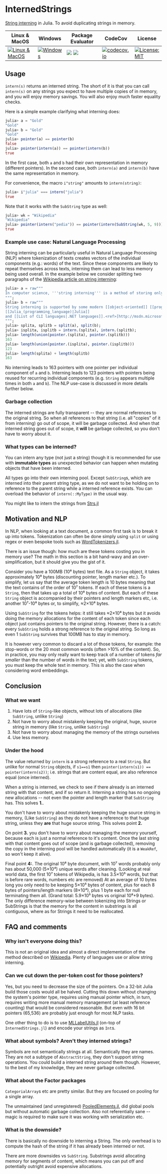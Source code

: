 # InternedStrings

[String interning](https://en.wikipedia.org/wiki/String_interning) in Julia.
To avoid duplicating strings in memory.

Linux & MacOS | Windows | Package Evaluator | CodeCov | License
------------- | ------- | ----------------- | ------- | -------
[![Linux & MacOS][travis-img]][travis-url] | [![Windows][app-img]][app-img] | [![][pkg-s-img]][pkg-url] [![][pkg-m-img]][pkg-url] | [![codecov.io][codecov-img]][codecov-url] | [![License: MIT](https://img.shields.io/badge/License-MIT-blue.svg)](https://opensource.org/licenses/MIT)

[travis-img]: https://travis-ci.org/JuliaString/InternedStrings.jl.svg?branch=master
[travis-url]: https://travis-ci.org/JuliaString/InternedStrings.jl

[app-url]:    https://ci.appveyor.com/project/ScottPJones/internedstrings-jl/branch/master
[app-img]:    https://ci.appveyor.com/api/projects/status/8dlhr5sprhokwyqb/branch/master?svg=true

[pkg-url]:    http://pkg.julialang.org/detail/InternedStrings
[pkg-s-img]:  http://pkg.julialang.org/badges/InternedStrings_0.6.svg
[pkg-m-img]:  http://pkg.julialang.org/badges/InternedStrings_0.7.svg

[codecov-url]: http://codecov.io/github/JuliaString/InternedStrings.jl?branch=master
[codecov-img]: http://codecov.io/github/JuliaString/InternedStrings.jl/coverage.svg?branch=master

## Usage

`intern(s)` returns an interned string.
The short of it is that you can call `intern(s)` on any strings you expect to have multiple copies of in memory, and you will enjoy memory savings.
You will also enjoy much faster equality checks.

Here is a simple example clarifying what interning does:

```julia
julia> a = "Gold"
"Gold"
julia> b = "Gold"
"Gold"
julia> pointer(a) == pointer(b)
false
julia> pointer(intern(a)) == pointer(intern(b))
true
```

In the first case, both `a` and `b` had their own representation in memory (different pointers).
In the second case, both `intern(a)` and `intern(b)` have the same representation in memory.

For convenience, the macro `i"string"` amounts to `intern(string)`:

```julia
julia> i"julia" === intern("julia")
true
```

Note that it works with the `SubString` type as well:

```julia
julia> wk = "Wikipedia"
"Wikipedia"
julia> pointer(intern("pedia")) == pointer(intern(SubString(wk, 5, 9)))
true
```

### Example use case: Natural Language Processing

String interning can be particularly useful in Natural Language Processing (NLP) where tokenization of texts creates vectors of the individual components (e.g.: words) of the text.
Since these components are likely to repeat themselves across texts, interning them can lead to less memory being used overall.
In the example below we consider splitting two paragraphs of the [Wikipedia article on string interning](https://en.wikipedia.org/wiki/String_interning):

```julia
julia> a = raw"""
In computer science, '''string interning''' is a method of storing only one copy of each distinct [[String (computer science)|string]] value, which must be [[Immutable object|immutable]].<ref>{{cite web|title=String.Intern Method (String)|url=https://msdn.microsoft.com/en-us/library/system.string.intern(v=vs.110).aspx|website=Microsoft Developer Network|accessdate=25 March 2017}}</ref> Interning strings makes some string processing tasks more time- or space-efficient at the cost of requiring more time when the string is created or interned. The distinct values are stored in a '''string intern pool'''.
""";
julia> b = raw"""
String interning is supported by some modern [[object-oriented]] [[programming language]]s, including [[Python (programming language)|Python]], [[PHP]] (since 5.4), [[Lua (programming language)|Lua]],<ref>[http://lua-users.org/wiki/ImmutableObjects Immutable objects in Lua]</ref> [[Ruby (programming language)|Ruby]] (with its symbols), [[Java (programming language)|Java]],
[[Julia_(programming_language)|Julia]]
and [[List of CLI languages|.NET languages]].<ref>[http://msdn.microsoft.com/en-us/library/system.string.aspx#Immutability Immutable objects in .NET]</ref> [[Lisp (programming language)|Lisp]], [[Scheme (programming language)|Scheme]], and [[Smalltalk]] are among the languages with a [[Symbol (programming)|symbol]] type that are basically interned strings. The library of the [[Standard ML of New Jersey]] contains an <tt>atom</tt> type that does the same thing. [[Objective-C]]'s selectors, which are mainly used as method names, are interned strings.
""";
julia> splita, splitb = split(a), split(b);
julia> isplita, isplitb = intern.(splita), intern.(splitb);
julia> length(union(pointer.(splita), pointer.(splitb)))
163
julia> length(union(pointer.(isplita), pointer.(isplitb)))
123
julia> length(splita) + length(splitb)
163
```

No interning leads to 163 pointers with one pointer per individual component of `a` and `b`.
Interning leads to 123 pointers with pointers being reused for recurring individual components (e.g. `String` appears multiple times in both `a` and `b`).
The NLP use-case is discussed in more details further below.

### Garbage collection

The interned strings are fully transparent -- they are normal references to the original string.
So when all references to that string (i.e. all "copies" of it from interning) go out of scope, it will be garbage collected.
And when that interned string goes out of scope, it **will** be garbage collected, so you don't have to worry about it.

### What types can be interned?

You can intern any type (not just a string) though it is recommended for use with **immutable types** as unexpected behavior can happen when mutating objects that have been interned.

All types go into their own interning pool.
Except `SubString`s, which are interned into their parent string type,
as we do not want to be holding on to reference to the parent string while a interned reference exists.
You can overload the behavior of `intern(::MyType)` in the usual way.

You might like to intern the strings from [Strs.jl](https://github.com/JuliaString/Strs.jl)

## Motivation and NLP

In NLP, when looking at a text document, a common first task is to break it up into tokens.
Tokenization can often be done simply using `split` or using regex or even bespoke tools such as [WordTokenizers.jl](https://github.com/JuliaText/WordTokenizers.jl).

There is an issue though:
how much are these tokens costing you in memory use?
The math in this section is a bit hand-wavy and an over-simplification, but it should give you the gist of it.

Consider you have a 100MB (10⁸ bytes) text file.
As a `String` object, it takes approximately 10⁸ bytes (discounting pointer, length marker etc.).
To simplify, let us say that the average token length is 10 bytes meaning that the text contains of the order of 10⁷ tokens.
If each of these tokens is a `String`, then that takes up a total of 10⁸ bytes of content.
But each of these `String` object is accompanied by their pointers and length markers etc, i.e. another 10⁷-10⁸ bytes or, to simplify, ≈2×10⁸ bytes.

Using `SubString` for the tokens helps: it still takes ≈2×10⁸ bytes but it avoids doing the memory allocations for the content of each token since each object just contains pointers to the original string.
However, there is a catch: every `SubString` holds a strong reference to the original string.
So long as even 1 `SubString` survives that 100MB has to stay in memory.

It is however very common to discard a lot of those tokens, for example: the stop-words or the 20 most common words (often >10% of the content).
So, in practice, you may only really want to keep track of a number of tokens *far smaller* than the number of words in the text; yet, with `SubString` tokens, you must keep the whole text in memory.
This is also the case when considering word embeddings.

## Conclusion

### What we want

1. Have lots of `String`-like objects, without lots of allocations (like `SubString`, unlike `String`)
2. Not have to worry about mistakenly keeping the original, huge, source string in memory (like `String`, unlike `SubString`)
3. Not have to worry about managing the memory of the strings ourselves
4. Use less memory.

### Under the hood

The value returned by `intern` is a strong reference to a real `String`.
But unlike for normal `String` objects,  if `s1==s1` then `pointer(intern(s1)) == pointer(intern(s2))`; i.e. strings that are content equal, are also reference equal (once interned).

When a string is interned, we check to see if there already is an interned string with that content, and if so return it.
Interning a string has no ongoing new allocations -- not even the pointer and length marker that `SubString` has.
This solves **1.**.

You don't have to worry about mistakenly keeping the huge source string in memory, (Like `SubString`) as they do not have a reference to that huge string, unless they **are** that huge source string.
This solves point **2.**

On point **3.** you don't have to worry about managing the memory yourself,
because each is just a normal reference to it's content.
Once the last string with that content goes out of scope (and is garbage collected), removing the copy in the interning pool will be handled automatically (it is a `WeakRef`, so won't keep it alive).

Final point **4:**.
The original 10⁸ byte document, with 10⁷ words probably only has about 50,000 (5×10⁴) unique words after cleaning.
(Looking at real world data, the first 10⁷ tokens of Wikipedia,
is has 3.5×10⁵ words, but that is before rare words, numbers etc are removed)
At an average of 10 bytes long you only need to be keeping 5×10⁵ bytes of content, plus for each 8 bytes of pointers/length markers (8×10⁴), plus 1 byte each for null terminating them all.
(Grand total: 5.9×10⁵ bytes vs original 10⁸+9 bytes).
The only difference memory-wise between tokenizing into Strings or  SubStrings is that the memory for the content in substrings is all contiguous, where as for Strings it need to be reallocated.

## FAQ and comments


### Why isn't everyone doing this?

This is not an original idea and almost a direct implementation of the method described on [Wikipedia](https://en.wikipedia.org/wiki/String_interning#Reclaiming_unused_interned_strings).
Plenty of languages use or allow string interning.

### Can we cut down the per-token cost for those pointers?

Yes, but you need to decrease the size of the pointers.
On a 32-bit Julia build those costs would all be halved.
Cutting this down without changing the system's pointer type, requires using manual pointer which, in turn, requires writing more manual memory management (at least reference counting) that would be considered reasonable.
But even with 16 bit pointers (65,536) are probably just enough for most NLP tasks.

One other thing to do is to use [MLLabelUtils.jl](https://github.com/JuliaML/MLLabelUtils.jl) (on-top of `InternedStrings.jl`) and encode your strings as `Int`s.

### What about symbols? Aren't they interned strings?

Symbols are not semantically strings at all.
Semantically they are names.
They are not a subtype of `AbstractString`, they don't support string operations.
You could build a interned string around them though.
However, to the best of my knowledge, they are never garbage collected.

### What about the Factor packages

`CategorialArray`s etc  are pretty similar.
But they are focused on pooling for a single array.

The unmaintained (and unregistered) [PooledElements.jl](https://github.com/tshort/PooledElements.jl), did global pools but without automatic garbage collection.
Also not referentially sane -- magic is required to make sure it was working with serialization etc.

### What is the downside?

There is basically no downside to interning a String.
The only overhead is to compute the hash of the string if it has already been interned or not.

There are more downsides vs `SubString`.
Substrings avoid allocating memory for segments of content,
which means you can put off and potentially outright avoid expensive allocations.
